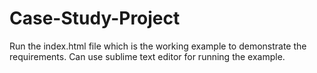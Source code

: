 # Case-Study-Project

Run the index.html file which is the working example to demonstrate the requirements.
Can use sublime text editor for running the example.
